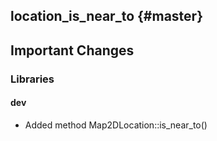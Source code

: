 location_is_near_to {#master}
-------------------------

## Important Changes

### Libraries

#### dev
* Added method Map2DLocation::is_near_to()
